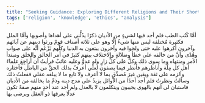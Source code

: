 ```yaml
---
title: "Seeking Guidance: Exploring Different Religions and Their Shortcomings"
tags: ['religion', 'knowledge', 'ethics', "analysis"]
---
```


 أمَّا كُتُب الطب فلم أجد فيها لشيءٍ من الأديان ذكرًا يدُلُّني على أهداها وأصوبها
وأمَّا الملل فكثيرة مُختلفة ليس منها شيءٌ إلَّا وهو على ثلاثة أصناف قومٌ ورثوا دينهم عن آبائهم وآخرون أُكرهوا عليه حتى ولجوا فيه وآخرون يبتغون به الدنيا وكلُّهم يَزْعُم أنَّه على صواب وهُدًى وأنَّ من خالفه على خطأ وضلالةٍ والاختلاف بينهم كثيرٌ في أمر الخالق والخلق ومبتدأ الأمر ومنتهاه وما سوى ذلك وكلٌّ على كلٍّ زارٍ وله عدوٌّ وعليه عائبٌ
فرأيتُ أن أُراجِعَ علماءَ أهل كل مِلَّة وأُناظرهم فأنظر فيما يصفون لعلِّي أعرفُ بذلك الحقَّ من الباطل فأختاره وألزمه على ثقة ويقين غيرَ مُصدِّقٍ بما لا أعرف ولا تابع ما لا يبلغه عقلي ففعلتُ ذلك وسألتُ ونظرتُ فلم أجد أحدًا من الأوائل يزيدُ على مدح دينه وذمِّ ما يخالفه من الأديان فاستبان لي أنهم بالهوى يجيبون ويتكلمون لا بالعدل ولم أجد عند أحدٍ منهم صفةً تكون عدلًا يعرفها ذو العقل ويرضى بها
